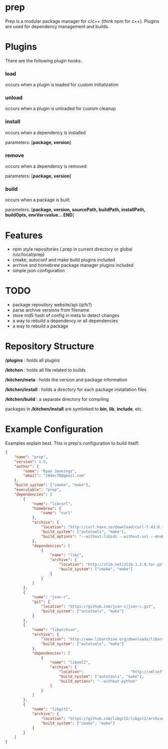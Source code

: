 
prep
====

Prep is a modular package manager for c/c++ (think npm for c++).  Plugins are used for dependency management and builds.

Plugins
=======

There are the following plugin hooks:

### load

occurs when a plugin is loaded for custom initialization

### unload

occurs when a plugin is unloaded for custom cleanup

### install

occurs when a dependency is installed

parameters: [**package, version**]

### remove

occurs when a dependency is removed

parameters: [**package, version**]

### build

occurs when a package is built.

parameters: [**package, version, sourcePath, buildPath, installPath, buildOpts, envVar=value... END**]

Features
========
- npm style repositories (.prep in current directory or global /usr/local/prep)
- cmake, autoconf and make build plugins included
- archive and homebrew package manager plugins included
- simple json configuration

TODO
====
- package repository website/api (ipfs?)
- parse archive versions from filename
- store md5 hash of config in meta to detect changes
- a way to rebuild a dependency or all dependencies
- a way to rebuild a package

Repository Structure
====================

**/plugins** : holds all plugins

**/kitchen** : holds all file related to builds

**/kitchen/meta** : holds the version and package information

**/kitchen/install** : holds a directory for each package installation files

**/kitchen/build** : a separate directory for compiling

packages in **/kitchen/install** are symlinked to **bin**, **lib**, **include**, etc.


Example Configuration
=====================

Examples explain best.  This is prep's configuration to build itself:

```JSON
{
	"name": "prep",
	"version": 1.0,
	"author": {
		"name": "Ryan Jennings",
		"email": "c0der78@gmail.com"
	},
	"build_system": ["cmake", "make"],
	"executable": "prep",
	"dependencies": [
		{
			"name": "libcurl",
			"homebrew": {
				"name": "curl"
			},
			"archive": {
				"location": "http://curl.haxx.se/download/curl-7.43.0.tar.bz2",
				"build_system": ["autotools", "make"],
				"build_options": "--without-libidn --without-ssl --enable-darwinssl --disable-ldap",
			},
			"dependencies": [
				{
					"name": "libz",
					"archive": {
						"location": "http://zlib.net/zlib-1.2.8.tar.gz",
						"build_system": ["cmake", "make"]
					}
				}
			]
		},
		{
			"name": "json-c",
			"git": {
				"location": "https://github.com/json-c/json-c.git",
				"build_system": ["autotools", "make"]
			}
		},
		{
			"name": "libarchive",
			"archive": {
				"location": "http://www.libarchive.org/downloads/libarchive-3.1.2.tar.gz",
				"build_system": ["autotools", "make"]
			},
			"dependencies": [
				{
					"name": "libxml2",
					"archive": {
						"location": 				    "http://xmlsoft.org/sources/libxml2-2.9.2.tar.gz",
						"build_system": ["autotools", "make"],
						"build_options": "--without-python"
					}
				}
			]
		},
		{
			"name": "libgit2",
			"archive": {
				"location": "https://github.com/libgit2/libgit2/archive/v0.23.1.tar.gz",
				"build_system": ["cmake", "make"]
			}
		}
	]
}

```
